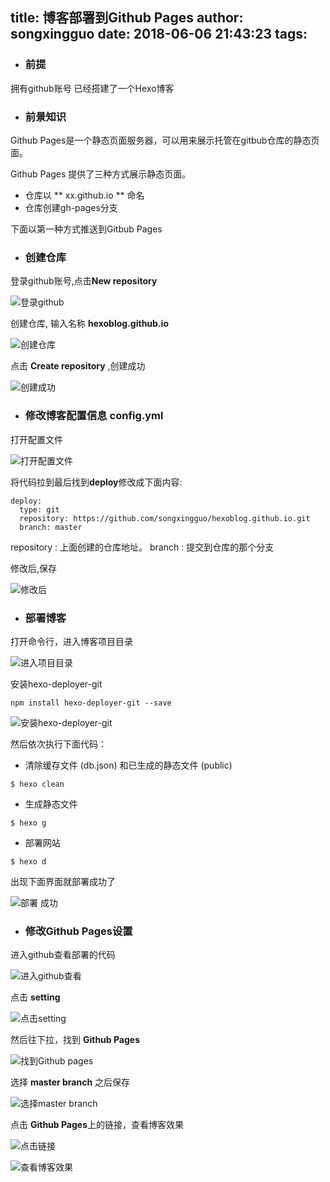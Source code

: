 title: 博客部署到Github Pages
author: songxingguo
date: 2018-06-06 21:43:23
tags:
---
- ### 前提

 拥有github账号
 已经搭建了一个Hexo博客
 
- ### 前景知识
 Github Pages是一个静态页面服务器，可以用来展示托管在gitbub仓库的静态页面。
 
 Github Pages 提供了三种方式展示静态页面。
 
  * 仓库以 ** xx.github.io ** 命名
  * 仓库创建gh-pages分支
  
 下面以第一种方式推送到Gitbub Pages
  
<!-- more-->
  
- ### 创建仓库

 登录github账号,点击**New repository**
 
 ![登录github](http://p9myzkds7.bkt.clouddn.com/%E7%99%BB%E5%BD%95github.png)

 创建仓库, 输入名称 **hexoblog.github.io**
 
 ![创建仓库](http://p9myzkds7.bkt.clouddn.com/%E5%88%9B%E5%BB%BA%E4%BB%93%E5%BA%93.png)
 
 点击 **Create repository** ,创建成功

 ![创建成功](http://p9myzkds7.bkt.clouddn.com/%E5%88%9B%E5%BB%BA%E6%88%90%E5%8A%9F.png)

- ### 修改博客配置信息 config.yml

 打开配置文件
 
 ![打开配置文件](http://p9myzkds7.bkt.clouddn.com/%E6%89%93%E5%BC%80%E9%85%8D%E7%BD%AE%E4%BF%A1%E6%81%AF.png)

 将代码拉到最后找到**deploy**修改成下面内容:
```
deploy:
  type: git
  repository: https://github.com/songxingguo/hexoblog.github.io.git
  branch: master
```
 repository : 上面创建的仓库地址。
 branch : 提交到仓库的那个分支

 修改后,保存
 
 ![修改后](http://p9myzkds7.bkt.clouddn.com/%E9%85%8D%E7%BD%AE%E4%BF%A1%E6%81%AF.png)
 
- ### 部署博客

 打开命令行，进入博客项目目录
 
 ![进入项目目录](http://p9myzkds7.bkt.clouddn.com/%E8%BF%9B%E5%85%A5%E7%9B%AE%E5%BD%95.png)

 安装hexo-deployer-git
```
npm install hexo-deployer-git --save
```
 ![安装hexo-deployer-git](http://p9myzkds7.bkt.clouddn.com/hexogit%E5%AE%89%E8%A3%85.png)

 然后依次执行下面代码：

 * 清除缓存文件 (db.json) 和已生成的静态文件 (public)
  ```
  $ hexo clean 
  ```
 * 生成静态文件
  ```
  $ hexo g
  ```
 * 部署网站
  ```
  $ hexo d
  ```
 出现下面界面就部署成功了
 
 ![部署 成功](http://p9myzkds7.bkt.clouddn.com/%E9%83%A8%E7%BD%B2%E5%AE%8C%E6%88%90.png)

- ### 修改Github Pages设置

 进入github查看部署的代码
 
 ![进入github查看](http://p9myzkds7.bkt.clouddn.com/%E6%9F%A5%E7%9C%8BgithubHexoBlog%E4%BB%A3%E7%A0%81.png)

 点击 **setting**
 
 ![点击setting](http://p9myzkds7.bkt.clouddn.com/%E7%82%B9%E5%87%BBSetting.png)

 然后往下拉，找到 **Github Pages**
 
 ![找到Github pages](http://p9myzkds7.bkt.clouddn.com/%E6%89%BE%E5%88%B0githubpages.png)

 选择 **master branch** 之后保存
 
 ![选择master branch](http://p9myzkds7.bkt.clouddn.com/%E7%82%B9%E5%87%BBmaster%E4%BF%9D%E5%AD%98.png)

 点击 **Github Pages**上的链接，查看博客效果

 ![点击链接](http://p9myzkds7.bkt.clouddn.com/%E7%82%B9%E5%87%BB%E9%93%BE%E6%8E%A5.png)
 
 ![查看博客效果](http://p9myzkds7.bkt.clouddn.com/%E6%9F%A5%E7%9C%8B%E5%8D%9A%E5%AE%A2%E6%95%88%E6%9E%9C.png)